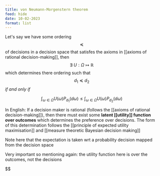 ```yaml
---
title: von Neumann-Morgenstern theorem
feed: hide
date: 10-02-2023
format: list
---
```



Let's say we have some ordering $$\preceq$$ of decisions in a decision space that satisfes the axioms in [[axioms of rational decision-making]], then $$\exists\ U : \Omega\mapsto\mathbb R$$ which determines there ordering such that $$d_1\preceq d_2$$ *if and only if*  

$$\int_{\omega\in\Omega} U(\omega)P_{d_1}(d\omega) \leq \int_{\omega\in\Omega} U(\omega)P_{d_2}(d\omega)$$


In English:
	If a decision maker is rational (follows the [[axioms of rational decision-making]]), then there must exist some **latent [[utility]] function over outcomes** which determines the preference over decisions. The form of this determination follows the [[principle of expected utility maximisation]] and [[measure theoretic Bayesian decision making]]

Note here that the expectation is taken wrt a probability decision mapped from the decision space

Very important so mentioning again: the utility function here is over the outcomes, not the decisions

$$